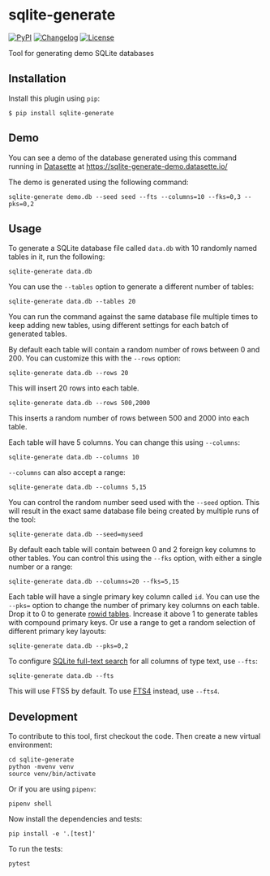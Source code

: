 # sqlite-generate

[![PyPI](https://img.shields.io/pypi/v/sqlite-generate.svg)](https://pypi.org/project/sqlite-generate/)
[![Changelog](https://img.shields.io/github/v/release/simonw/sqlite-generate?label=changelog)](https://github.com/simonw/sqlite-generate/releases)
[![License](https://img.shields.io/badge/license-Apache%202.0-blue.svg)](https://github.com/simonw/sqlite-generate/blob/master/LICENSE)

Tool for generating demo SQLite databases

## Installation

Install this plugin using `pip`:

    $ pip install sqlite-generate

## Demo

You can see a demo of the database generated using this command running in [Datasette](https://github.com/simonw/datasette) at https://sqlite-generate-demo.datasette.io/

The demo is generated using the following command:

    sqlite-generate demo.db --seed seed --fts --columns=10 --fks=0,3 --pks=0,2

## Usage

To generate a SQLite database file called `data.db` with 10 randomly named tables in it, run the following:

    sqlite-generate data.db

You can use the `--tables` option to generate a different number of tables:

    sqlite-generate data.db --tables 20

You can run the command against the same database file multiple times to keep adding new tables, using different settings for each batch of generated tables.

By default each table will contain a random number of rows between 0 and 200. You can customize this with the `--rows` option:

    sqlite-generate data.db --rows 20

This will insert 20 rows into each table.

    sqlite-generate data.db --rows 500,2000

This inserts a random number of rows between 500 and 2000 into each table.

Each table will have 5 columns. You can change this using `--columns`:

    sqlite-generate data.db --columns 10

`--columns` can also accept a range:

    sqlite-generate data.db --columns 5,15

You can control the random number seed used with the `--seed` option. This will result in the exact same database file being created by multiple runs of the tool:

    sqlite-generate data.db --seed=myseed

By default each table will contain between 0 and 2 foreign key columns to other tables. You can control this using the `--fks` option, with either a single number or a range:

    sqlite-generate data.db --columns=20 --fks=5,15

Each table will have a single primary key column called `id`. You can use the `--pks=` option to change the number of primary key columns on each table. Drop it to 0 to generate [rowid tables](https://www.sqlite.org/rowidtable.html). Increase it above 1 to generate tables with compound primary keys. Or use a range to get a random selection of different primary key layouts:

    sqlite-generate data.db --pks=0,2

To configure [SQLite full-text search](https://www.sqlite.org/fts5.html) for all columns of type text, use `--fts`:

    sqlite-generate data.db --fts

This will use FTS5 by default. To use [FTS4](https://www.sqlite.org/fts3.html) instead, use `--fts4`.

## Development

To contribute to this tool, first checkout the code. Then create a new virtual environment:

    cd sqlite-generate
    python -mvenv venv
    source venv/bin/activate

Or if you are using `pipenv`:

    pipenv shell

Now install the dependencies and tests:

    pip install -e '.[test]'

To run the tests:

    pytest
